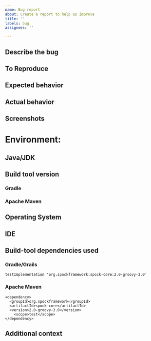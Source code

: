 ```yaml
---
name: Bug report
about: Create a report to help us improve
title: ''
labels: bug
assignees: ''

---
```


## Describe the bug
<!-- A clear and concise description of what the bug is. -->

## To Reproduce
<!--
Please provide a [minimal reproducible example](https://stackoverflow.com/help/minimal-reproducible-example).

>   …Minimal – Use as little code as possible that still produces the same problem
>   …Complete – Provide all parts someone else needs to reproduce your problem in the issue itself
>   …Reproducible – Test the code you're about to provide to make sure it reproduces the problem
-->

## Expected behavior
<!-- A clear and concise description of what you expected to happen. -->

## Actual behavior
<!-- A clear and concise description of what happened instead. -->

## Screenshots
<!-- If applicable, add screenshots to help explain your problem. -->

# Environment:
<!-- (please complete the following information) -->

## Java/JDK
<!-- `java -version` -->

## Build tool version
<!-- Remove unused sections -->

### Gradle
<!-- `gradlew --version` -->

### Apache Maven
<!-- `mvn --version` -->

## Operating System
<!--  Linux, Windows, Mac etc. -->

## IDE
<!--  IntelliJ, Eclipse etc. -->

## Build-tool dependencies used

### Gradle/Grails
    testImplementation 'org.spockframework:spock-core:2.0-groovy-3.0'

### Apache Maven
    <dependency>
      <groupId>org.spockframework</groupId>
      <artifactId>spock-core</artifactId>
      <version>2.0-groovy-3.0</version>
        <scope>test</scope>
    </dependency>
## Additional context
<!-- Add any other context about the problem here. -->
